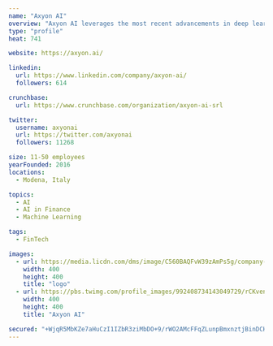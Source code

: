 ```yaml
---
name: "Axyon AI"
overview: "Axyon AI leverages the most recent advancements in deep learning to create bespoke business applications for asset management and trading."
type: "profile"
heat: 741

website: https://axyon.ai/

linkedin:
  url: https://www.linkedin.com/company/axyon-ai/
  followers: 614

crunchbase:
  url: https://www.crunchbase.com/organization/axyon-ai-srl

twitter:
  username: axyonai
  url: https://twitter.com/axyonai
  followers: 11268

size: 11-50 employees
yearFounded: 2016
locations:
  - Modena, Italy

topics:
  - AI
  - AI in Finance
  - Machine Learning

tags:
  - FinTech

images:
  - url: https://media.licdn.com/dms/image/C560BAQFvW39zAmPs5g/company-logo_400_400/0?e=1582761600&v=beta&t=khjH-QWC7Gp-mfdI0IKvm5KXSJOd29E5smEzZy1-Ro4
    width: 400
    height: 400
    title: "logo"
  - url: https://pbs.twimg.com/profile_images/992408734143049729/rCKvenAw_400x400.jpg
    width: 400
    height: 400
    title: "Axyon AI"

secured: "+WjqR5MbKZe7aHuCzI1IZbR3ziMbDO+9/rWO2AMcFFqZLunpBmxnztjBinDCH0HCAYOnwNlpw1Pf5VbNIxpkqq2Gywric2UH41Fu9WS+leeM000J31JuPxVP7PN2l4UyytEDWWezoXJwGjE30KY6opX61MwnwzMCj/2V4Q/h4GW8aFjOBpXzQXcTltlqtWxoUnVGThwmx4fm33mb/wbg5iJg6XyW1LzLJvOQZjTFZyQfSfFrRAFEsl2atD68rbY90baZRhftqGiHV2bc1TbC/w==;TxAbf66Sl6nmLw7cWA5KzQ=="
---
```


